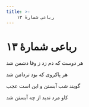 ```yaml
---
title: >-
    رباعی شمارهٔ ۱۳
---
```

# رباعی شمارهٔ ۱۳

<div class="b" id="bn1"><div class="m1"><p>هر دوست که دم زد ز وفا دشمن شد</p></div>
<div class="m2"><p>هر پاکروی که بود تردامن شد</p></div></div>
<div class="b" id="bn2"><div class="m1"><p>گویند شب آبستن و این است عجب</p></div>
<div class="m2"><p>کاو مرد ندید از چه آبستن شد</p></div></div>